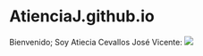 # AtienciaJ.github.io
<!DOCTYPE html>
<html lang="en">
<head>
    <meta charset="UTF-8">
    <meta name="viewport" content="width=device-width, initial-scale=1.0">
</head>
<body>
    Bienvenido; Soy Atiecia Cevallos José Vicente:
    <img src="c:\Users\DELL\AppData\Local\Packages\5319275A.WhatsAppDesktop_cv1g1gvanyjgm\TempState\A25067C6D17EE06552AD5E147AE25C49\Imagen de WhatsApp 2023-10-13 a las 22.48.59_dd1ef1cc.jpg">
</body>
</html>
